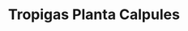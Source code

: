 ---
title: "Tropigas Planta Calpules"
url: /san-pedro-sula/tropigas-planta-calpules/
shop: Gasflaschen
---